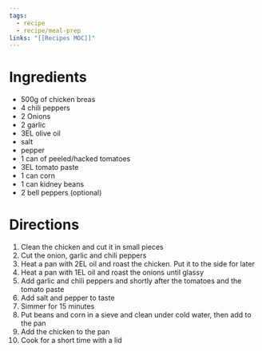 ```yaml
---
tags:
  - recipe
  - recipe/meal-prep
links: "[[Recipes MOC]]"
---
```

# Ingredients

- 500g of chicken breas
- 4 chili peppers
- 2 Onions
- 2 garlic
- 3EL olive oil
- salt
- pepper
- 1 can of peeled/hacked tomatoes
- 3EL tomato paste
- 1 can corn
- 1 can kidney beans
- 2 bell peppers (optional)

# Directions

1) Clean the chicken and cut it in small pieces
2) Cut the onion, garlic and chili peppers
3) Heat a pan with 2EL oil and roast the chicken. Put it to the side for later
4) Heat a pan with 1EL oil and roast the onions until glassy
5) Add garlic and chili peppers and shortly after the tomatoes and the tomato paste
6) Add salt and pepper to taste
7) Simmer for 15 minutes
8) Put beans and corn in a sieve and clean under cold water, then add to the pan
9) Add the chicken to the pan
10) Cook for a short time with a lid
